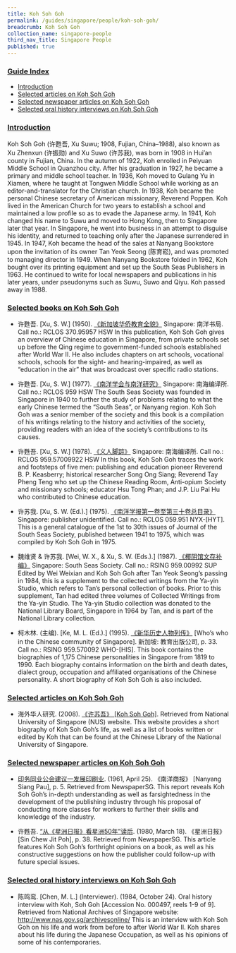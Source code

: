 ```yaml
---
title: Koh Soh Goh
permalink: /guides/singapore/people/koh-soh-goh/
breadcrumb: Koh Soh Goh
collection_name: singapore-people
third_nav_title: Singapore People
published: true
---
```


### <u>Guide Index</u>

* [Introduction](#introduction)
* [Selected articles on Koh Soh Goh](#selected-articles-on-koh-soh-goh)
* [Selected newspaper articles on Koh Soh Goh](#selected-newspaper-articles-on-koh-soh-goh)
* [Selected oral history interviews on Koh Soh Goh](#selected-oral-history-interviews-on-koh-soh-goh)

### <u>Introduction</u>

Koh Soh Goh (许甦吾, Xu Suwu; 1908, Fujian, China–1988), also known as Xu Zhenxun (许振勋) and Xu Suwo (许苏我), was born in 1908 in Hui’an county in Fujian, China. In the autumn of 1922, Koh enrolled in Peiyuan Middle School in Quanzhou city. After his graduation in 1927, he became a primary and middle school teacher. In 1936, Koh moved to Gulang Yu in Xiamen, where he taught at Tongwen Middle School while working as an editor-and-translator for the Christian church. In 1938, Koh became the personal Chinese secretary of American missionary, Reverend Poppen. Koh lived in the American Church for two years to establish a school and maintained a low profile so as to evade the Japanese army. In 1941, Koh changed his name to Suwu and moved to Hong Kong, then to Singapore later that year. In Singapore, he went into business in an attempt to disguise his identity, and returned to teaching only after the Japanese surrendered in 1945. In 1947, Koh became the head of the sales at Nanyang Bookstore upon the invitation of its owner Tan Yeok Seong (陈育崧), and was promoted to managing director in 1949. When Nanyang Bookstore folded in 1962, Koh bought over its printing equipment and set up the South Seas Publishers in 1963. He continued to write for local newspapers and publications in his later years, under pseudonyms such as Suwu, Suwo and Qiyu. Koh passed away in 1988.


### <u>Selected books on Koh Soh Goh</u>

* 许甦吾. [Xu, S. W.] (1950). [《新加坡华侨教育全貌》](http://eservice.nlb.gov.sg/item_holding_s.aspx?bid=84472332) Singapore: 南洋书局.
Call no.: RCLOS 370.95957 HSW
In this publication, Koh Soh Goh gives an overview of Chinese education in Singapore, from private schools set up before the Qing regime to government-funded schools established after World War II. He also includes chapters on art schools, vocational schools, schools for the sight- and hearing-impaired, as well as “education in the air” that was broadcast over specific radio stations.


* 许甦吾. [Xu, S. W.] (1977). [《南洋学会与南洋研究》](http://eservice.nlb.gov.sg/item_holding_s.aspx?bid=84443835) Singapore: 南海编译所.
Call no.: RCLOS 959 HSW
The South Seas Society was founded in Singapore in 1940 to further the study of problems relating to what the early Chinese termed the “South Seas”, or Nanyang region. Koh Soh Goh was a senior member of the society and this book is a compilation of his writings relating to the history and activities of the society, providing readers with an idea of the society’s contributions to its causes.


* 许甦吾. [Xu, S. W.] (1978). [《义人脚踪》](http://eservice.nlb.gov.sg/item_holding_s.aspx?bid=84495984) Singapore: 南海编译所.
Call no.: RCLOS 959.57009922 HSW
In this book, Koh Soh Goh traces the work and footsteps of five men: publishing and education pioneer Reverend B. P. Keasberry; historical researcher Song Ong Siang; Reverend Tay Pheng Teng who set up the Chinese Reading Room, Anti-opium Society and missionary schools; educator Hsu Tong Phan; and J.P. Liu Pai Hu who contributed to Chinese education.


* 许苏我. [Xu, S. W. (Ed.).] (1975). [《南洋学报第一卷至第三十卷总目录》](http://catalogue.nlb.gov.sg/cgi-bin/spydus.exe/FULL/EXPNOS/BIBENQ/2459440/161552465,7) Singapore: publisher unidentified.
Call no.: RCLOS 059.951 NYX-\[HYT\].
This is a general catalogue of the 1st to 30th issues of Journal of the South Seas Society, published between 1941 to 1975, which was compiled by Koh Soh Goh in 1975.


* 魏维贤 & 许苏我. [Wei, W. X., & Xu, S. W. (Eds.).] (1987). [《椰阴馆文存补编》](http://catalogue.nlb.gov.sg/cgi-bin/spydus.exe/FULL/EXPNOS/BIBENQ/2390214/2156257,2) Singapore: South Seas Society.
Call no.: RSING 959.00992 SUP
Edited by Wei Weixian and Koh Soh Goh after Tan Yeok Seong’s passing in 1984, this is a supplement to the collected writings from the Ya-yin Studio, which refers to Tan’s personal collection of books. Prior to this supplement, Tan had edited three volumes of Collected Writings from the Ya-yin Studio. The Ya-yin Studio collection was donated to the National Library Board, Singapore in 1964 by Tan, and is part of the National Library collection.


* 柯木林. (主编). [Ke, M. L. (Ed.).] (1995). [《新华历史人物列传》](http://eservice.nlb.gov.sg/item_holding_s.aspx?bid=84500628) [Who’s who in the Chinese community of Singapore]. 新加坡: 教育出版公司, p. 33.
Call no.: RSING 959.570092 WHO-\[HIS\].
This book contains the biographies of 1,175 Chinese personalities in Singapore from 1819 to 1990. Each biography contains information on the birth and death dates, dialect group, occupation and affiliated organisations of the Chinese personality. A short biography of Koh Soh Goh is also included.


### <u>Selected articles on Koh Soh Goh</u>

* 海外华人研究. (2008). [《许苏吾》 [Koh Soh Goh]](http://www.lib.nus.edu.sg/chz/chineseoverseas/oc_xsw.htm). Retrieved from National University of Singapore (NUS) website.
This website provides a short biography of Koh Soh Goh’s life, as well as a list of books written or edited by Koh that can be found at the Chinese Library of the National University of Singapore.


### <u>Selected newspaper articles on Koh Soh Goh</u>

* [印务同业公会建议一发展印刷业](http://eresources.nlb.gov.sg/newspapers/Digitised/Article/nysp19610425-1.2.16.2). (1961, April 25). 《南洋商报》 [Nanyang Siang Pau], p. 5. Retrieved from NewspaperSG.
This report reveals Koh Soh Goh’s in-depth understanding as well as farsightedness in the development of the publishing industry through his proposal of conducting more classes for workers to further their skills and knowledge of the industry.


* 许甦吾. [“从《星洲日报》看星洲50年”读后](http://eresources.nlb.gov.sg/newspapers/Digitised/Article/scjp19800318-1.2.87.1.1). (1980, March 18). 《星洲日报》 [Sin Chew Jit Poh], p. 38. Retrieved from NewspaperSG.
This article features Koh Soh Goh’s forthright opinions on a book, as well as his constructive suggestions on how the publisher could follow-up with future special issues.


### <u>Selected oral history interviews on Koh Soh Goh</u>

* 陈鸣鸾. [Chen, M. L.] (Interviewer). (1984, October 24). Oral history interview with Koh, Soh Goh [Accession No. 000497, reels 1-9 of 9]. Retrieved from National Archives of Singapore website: http://www.nas.gov.sg/archivesonline/
This is an interview with Koh Soh Goh on his life and work from before to after World War II. Koh shares about his life during the Japanese Occupation, as well as his opinions of some of his contemporaries.


